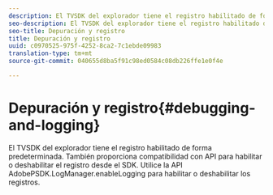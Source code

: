 ```yaml
---
description: El TVSDK del explorador tiene el registro habilitado de forma predeterminada. También proporciona compatibilidad con API para habilitar o deshabilitar el registro desde el SDK. Utilice la API AdobePSDK.LogManager.enableLogging para habilitar o deshabilitar los registros.
seo-description: El TVSDK del explorador tiene el registro habilitado de forma predeterminada. También proporciona compatibilidad con API para habilitar o deshabilitar el registro desde el SDK. Utilice la API AdobePSDK.LogManager.enableLogging para habilitar o deshabilitar los registros.
seo-title: Depuración y registro
title: Depuración y registro
uuid: c0970525-975f-4252-8ca2-7c1ebde09983
translation-type: tm+mt
source-git-commit: 040655d8ba5f91c98ed0584c08db226ffe1e0f4e

---
```



# Depuración y registro{#debugging-and-logging}

El TVSDK del explorador tiene el registro habilitado de forma predeterminada. También proporciona compatibilidad con API para habilitar o deshabilitar el registro desde el SDK. Utilice la API AdobePSDK.LogManager.enableLogging para habilitar o deshabilitar los registros.

